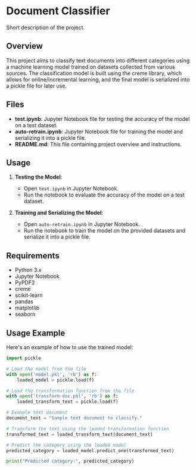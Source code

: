 # Document Classifier

Short description of the project.

## Overview

This project aims to classify text documents into different categories using a machine learning model trained on datasets collected from various sources. The classification model is built using the creme library, which allows for online/incremental learning, and the final model is serialized into a pickle file for later use.

## Files

- **test.ipynb**: Jupyter Notebook file for testing the accuracy of the model on a test dataset.
- **auto-retrain.ipynb**: Jupyter Notebook file for training the model and serializing it into a pickle file.
- **README.md**: This file containing project overview and instructions.

## Usage

1. **Testing the Model**:
   - Open `test.ipynb` in Jupyter Notebook.
   - Run the notebook to evaluate the accuracy of the model on a test dataset.

2. **Training and Serializing the Model**:
   - Open `auto-retrain.ipynb` in Jupyter Notebook.
   - Run the notebook to train the model on the provided datasets and serialize it into a pickle file.

## Requirements

- Python 3.x
- Jupyter Notebook
- PyPDF2
- creme
- scikit-learn
- pandas
- matplotlib
- seaborn

## Usage Example

Here's an example of how to use the trained model:

```python
import pickle

# Load the model from the file
with open('model.pkl', 'rb') as f:
    loaded_model = pickle.load(f)

# Load the transformation function from the file
with open('transform-doc.pkl', 'rb') as f:
    loaded_transform_text = pickle.load(f)

# Example text document
document_text = "Sample text document to classify."

# Transform the text using the loaded transformation function
transformed_text = loaded_transform_text(document_text)

# Predict the category using the loaded model
predicted_category = loaded_model.predict_one(transformed_text)

print("Predicted category:", predicted_category)
